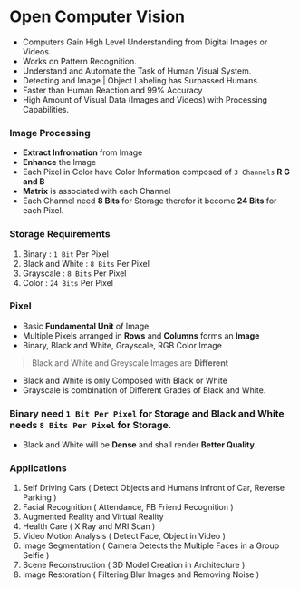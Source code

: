 # Open Computer Vision

- Computers Gain High Level Understanding from Digital Images or Videos.
- Works on Pattern Recognition.
- Understand and Automate the Task of Human Visual System.
- Detecting and Image | Object Labeling has Surpassed Humans.
- Faster than Human Reaction and 99% Accuracy
- High Amount of Visual Data (Images and Videos) with Processing Capabilities.

### Image Processing
- **Extract Infromation** from Image 
- **Enhance** the Image
- Each Pixel in Color have Color Information composed of  `3 Channels` **R G and B**
- **Matrix** is associated with each Channel
- Each Channel need **8 Bits** for Storage therefor it become **24 Bits** for each Pixel.

### Storage Requirements

1. Binary : `1 Bit` Per Pixel
2. Black and White : `8 Bits` Per Pixel
3. Grayscale : `8 Bits` Per Pixel
4. Color : `24 Bits` Per Pixel

### Pixel
- Basic **Fundamental Unit** of Image 
- Multiple Pixels arranged in **Rows** and **Columns** forms an **Image**
- Binary, Black and White, Grayscale, RGB Color Image

> Black and White and Greyscale Images are **Different**
- Black and White is only Composed with Black or White
- Grayscale is combination of Different Grades of Black and White.

### **Binary** need `1 Bit Per Pixel` for Storage and **Black** and **White** needs `8 Bits Per Pixel` for **Storage**.
- Black and White will be **Dense** and shall render **Better Quality**.

### Applications 
1. Self Driving Cars ( Detect Objects and Humans infront of Car, Reverse Parking )
2. Facial Recognition ( Attendance, FB Friend Recognition )
3. Augmented Reality and Virtual Reality
4. Health Care ( X Ray and MRI Scan )
5. Video Motion Analysis ( Detect Face, Object in Video )
6. Image Segmentation ( Camera Detects the Multiple Faces in a Group Selfie )
7. Scene Reconstruction ( 3D Model Creation in Architecture )
8. Image Restoration ( Filtering Blur Images and Removing Noise )
